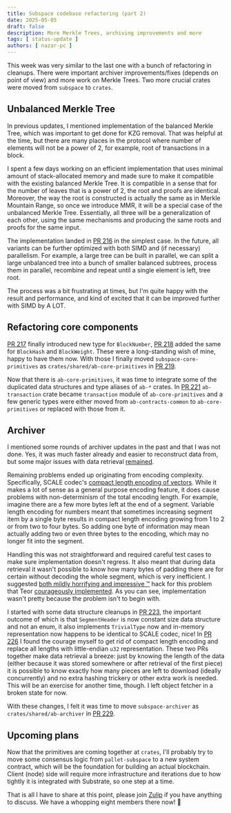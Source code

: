 ```yaml
---
title: Subspace codebase refactoring (part 2)
date: 2025-05-05
draft: false
description: More Merkle Trees, archiving improvements and more
tags: [ status-update ]
authors: [ nazar-pc ]
---
```


This week was very similar to the last one with a bunch of refactoring in cleanups. There were important archiver
improvements/fixes (depends on point of view) and more work on Merkle Trees. Two more crucial crates were moved from
`subspace` to `crates`.

<!--more-->

## Unbalanced Merkle Tree

In previous updates, I mentioned implementation of the balanced Merkle Tree, which was important to get done for KZG
removal. That was helpful at the time, but there are many places in the protocol where number of elements will not be a
power of 2, for example, root of transactions in a block.

I spent a few days working on an efficient implementation that uses minimal amount of stack-allocated memory and made
sure to make it compatible with the existing balanced Merkle Tree. It is compatible in a sense that for the number of
leaves that is a power of 2, the root and proofs are identical. Moreover, the way the root is constructed is actually
the same as in Merkle Mountain Range, so once we introduce MMR, it will be a special case of the unbalanced Merkle Tree.
Essentially, all three will be a generalization of each other, using the same mechanisms and producing the same roots
and proofs for the same input.

The implementation landed in [PR 216] in the simplest case. In the future, all variants can be further optimized with
both SIMD and (if necessary) parallelism. For example, a large tree can be built in parallel, we can split a large
unbalanced tree into a bunch of smaller balanced subtrees, process them in parallel, recombine and repeat until a single
element is left, tree root.

[PR 216]: https://github.com/nazar-pc/abundance/pull/216

The process was a bit frustrating at times, but I'm quite happy with the result and performance, and kind of excited
that it can be improved further with SIMD by A LOT.

## Refactoring core components

[PR 217] finally introduced new type for `BlockNumber`, [PR 218] added the same for `BlockHash` and `BlockWeight`. These
were a long-standing wish of mine, happy to have them now. With those I finally moved `subspace-core-primitives` as
`crates/shared/ab-core-primitives` in [PR 219].

[PR 217]: https://github.com/nazar-pc/abundance/pull/217

[PR 218]: https://github.com/nazar-pc/abundance/pull/218

[PR 219]: https://github.com/nazar-pc/abundance/pull/219

Now that there is `ab-core-primitives`, it was time to integrate some of the duplicated data structures and type aliases
of `ab-*` crates. In [PR 221] `ab-transaction` crate became `transaction` module of `ab-core-primitives` and a few
generic types were either moved from `ab-contracts-common` to `ab-core-primitives` or replaced with those from it.

[PR 221]: https://github.com/nazar-pc/abundance/pull/221

## Archiver

I mentioned some rounds of archiver updates in the past and that I was not done. Yes, it was much faster already and
easier to reconstruct data from, but some major issues with data retrieval [remained].

[remained]: https://github.com/nazar-pc/abundance/issues/183

Remaining problems ended up originating from encoding complexity. Specifically, SCALE
codec's [compact length encoding of vectors]. While it makes a lot of sense as a general purpose encoding feature, it
does cause problems with non-determinism of the total encoding length. For example, imagine there are a few more bytes
left at the end of a segment. Variable length encoding for numbers meant that sometimes increasing segment item by a
single byte results in compact length encoding growing from 1 to 2 or from two to four bytes. So adding one byte of
information may mean actually adding two or even three bytes to the encoding, which may no longer fit into the segment.

[compact length encoding of vectors]: https://docs.polkadot.com/polkadot-protocol/basics/data-encoding/#data-types

Handling this was not straightforward and required careful test cases to make sure implementation doesn't regress. It
also meant that during data retrieval it wasn't possible to know how many bytes of padding there are for certain without
decoding the whole segment, which is very inefficient. I suggested [both mildly horrifying and impressive ™] hack for
this problem that Teor [courageously implemented]. As you can see, implementation wasn't pretty because the problem
isn't to begin with.

[both mildly horrifying and impressive ™]: https://github.com/autonomys/subspace/issues/3318#issuecomment-2552410265

[courageously implemented]: https://github.com/autonomys/subspace/pull/3362

I started with some data structure cleanups in [PR 223], the important outcome of which is that `SegmentHeader` is now
constant size data structure and not an enum, it also implements `TrivialType` now and in-memory representation now
happens to be identical to SCALE codec, nice! In [PR 226] I found the courage myself to get rid of compact length
encoding and replace all lengths with little-endian `u32` representation. These two PRs together make data retrieval a
breeze: just by knowing the length of the data (either because it was stored somewhere or after retrieval of the first
piece) it is possible to know exactly how many pieces are left to download (ideally concurrently) and no extra hashing
trickery or other extra work is needed. This will be an exercise for another time, though. I left object fetcher in a
broken state for now.

[PR 223]: https://github.com/nazar-pc/abundance/pull/223

[PR 226]: https://github.com/nazar-pc/abundance/pull/226

With these changes, I felt it was time to move `subspace-archiver` as `crates/shared/ab-archiver` in [PR 229].

[PR 229]: https://github.com/nazar-pc/abundance/pull/229

## Upcoming plans

Now that the primitives are coming together at `crates`, I'll probably try to move some consensus logic from
`pallet-subspace` to a new system contract, which will be the foundation for building an actual blockchain. Client
(node) side will require more infrastructure and iterations due to how tightly it is integrated with Substrate, so one
step at a time.

That is all I have to share at this point, please join [Zulip] if you have anything to discuss. We have a whopping eight
members there now! 🤯

[Zulip]: https://abundance.zulipchat.com/
